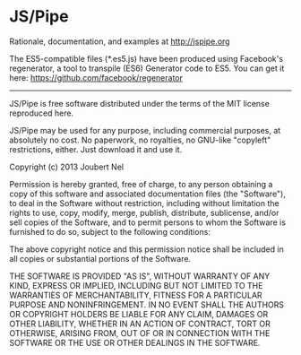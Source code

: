JS/Pipe
========

Rationale, documentation, and examples at http://jspipe.org

The ES5-compatible files (*.es5.js) have been produced using Facebook's regenerator, a tool
to transpile (ES6) Generator code to ES5. You can get it here: https://github.com/facebook/regenerator

------

JS/Pipe is free software distributed under the terms of the MIT license reproduced here.

JS/Pipe may be used for any purpose, including commercial purposes, at absolutely no cost.
No paperwork, no royalties, no GNU-like "copyleft" restrictions, either.
Just download it and use it.

Copyright (c) 2013 Joubert Nel

Permission is hereby granted, free of charge, to any person obtaining a copy
of this software and associated documentation files (the "Software"), to deal
in the Software without restriction, including without limitation the rights
to use, copy, modify, merge, publish, distribute, sublicense, and/or sell
copies of the Software, and to permit persons to whom the Software is
furnished to do so, subject to the following conditions:

The above copyright notice and this permission notice shall be included in
all copies or substantial portions of the Software.

THE SOFTWARE IS PROVIDED "AS IS", WITHOUT WARRANTY OF ANY KIND, EXPRESS OR
IMPLIED, INCLUDING BUT NOT LIMITED TO THE WARRANTIES OF MERCHANTABILITY,
FITNESS FOR A PARTICULAR PURPOSE AND NONINFRINGEMENT. IN NO EVENT SHALL THE
AUTHORS OR COPYRIGHT HOLDERS BE LIABLE FOR ANY CLAIM, DAMAGES OR OTHER
LIABILITY, WHETHER IN AN ACTION OF CONTRACT, TORT OR OTHERWISE, ARISING FROM,
OUT OF OR IN CONNECTION WITH THE SOFTWARE OR THE USE OR OTHER DEALINGS IN
THE SOFTWARE.
